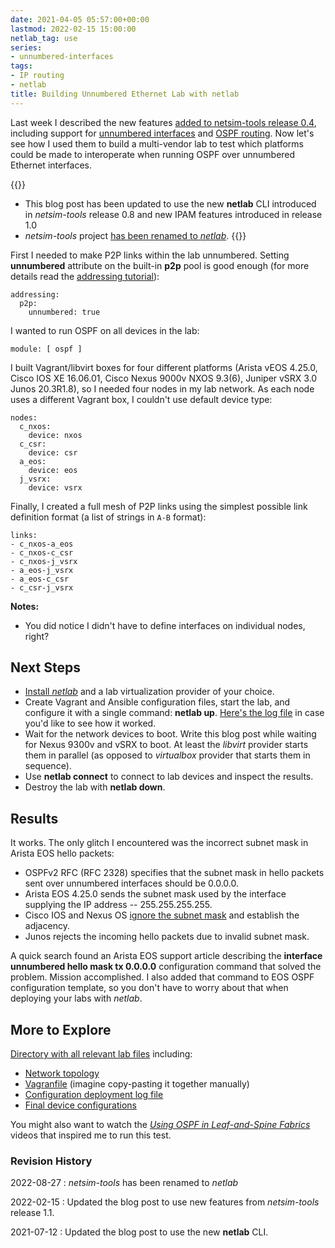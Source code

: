 ```yaml
---
date: 2021-04-05 05:57:00+00:00
lastmod: 2022-02-15 15:00:00
netlab_tag: use
series:
- unnumbered-interfaces
tags:
- IP routing
- netlab
title: Building Unnumbered Ethernet Lab with netlab
---
```

Last week I described the new features [added to netsim-tools release 0.4](https://netlab.tools/release/0.4/), including support for [unnumbered interfaces](https://netlab.tools/addressing/#unnumbered-interface-support) and [OSPF routing](https://netlab.tools/module/ospf/). Now let's see how I used them to build a multi-vendor lab to test which platforms could be made to interoperate when running OSPF over unnumbered Ethernet interfaces.

{{<note info>}}
* This blog post has been updated to use the new **netlab** CLI introduced in *netsim-tools* release 0.8 and new IPAM features introduced in release 1.0
* *netsim-tools* project [has been renamed to *netlab*](/2022/08/netsim-netlab/).
{{</note>}}
<!--more-->
First I needed to make P2P links within the lab unnumbered. Setting **unnumbered** attribute on the built-in **p2p** pool is good enough (for more details read the [addressing tutorial](https://netlab.tools/example/addressing-tutorial/)):

```
addressing:
  p2p:
    unnumbered: true
```

I wanted to run OSPF on all devices in the lab:

```
module: [ ospf ]
```

I built Vagrant/libvirt boxes for four different platforms (Arista vEOS 4.25.0, Cisco IOS XE 16.06.01, Cisco Nexus 9000v NXOS 9.3(6), Juniper vSRX 3.0 Junos 20.3R1.8), so I needed four nodes in my lab network. As each node uses a different Vagrant box, I couldn't use default device type:

```
nodes:
  c_nxos:
    device: nxos
  c_csr:
    device: csr
  a_eos:
    device: eos
  j_vsrx:
    device: vsrx
```

Finally, I created a full mesh of P2P links using the simplest possible link definition format (a list of strings in `A-B` format):

```
links:
- c_nxos-a_eos
- c_nxos-c_csr
- c_nxos-j_vsrx
- a_eos-j_vsrx
- a_eos-c_csr
- c_csr-j_vsrx
```

**Notes:**
* You did notice I didn't have to define interfaces on individual nodes, right?

## Next Steps

* [Install *netlab*](https://netlab.tools/install/) and a lab virtualization provider of your choice.
* Create Vagrant and Ansible configuration files, start the lab, and configure it with a single command: **netlab up**. [Here's the log file](https://github.com/ipspace/netlab-examples/blob/master/routing/unnumbered/config.log) in case you'd like to see how it worked.
* Wait for the network devices to boot. Write this blog post while waiting for Nexus 9300v and vSRX to boot. At least the *libvirt* provider starts them in parallel (as opposed to *virtualbox* provider that starts them in sequence).
* Use **netlab connect** to connect to lab devices and inspect the results.
* Destroy the lab with **netlab down**.

## Results

It works. The only glitch I encountered was the incorrect subnet mask in Arista EOS hello packets:

* OSPFv2 RFC (RFC 2328) specifies that the subnet mask in hello packets sent over unnumbered interfaces should be 0.0.0.0.
* Arista EOS 4.25.0 sends the subnet mask used by the interface supplying the IP address -- 255.255.255.255.
* Cisco IOS and Nexus OS [ignore the subnet mask](/2008/10/ospf-ignores-subnet-mask-mismatch-on/) and establish the adjacency.
* Junos rejects the incoming hello packets due to invalid subnet mask.

A quick search found an Arista EOS support article describing the **interface unnumbered hello mask tx 0.0.0.0** configuration command that solved the problem. Mission accomplished. I also added that command to EOS OSPF configuration template, so you don't have to worry about that when deploying your labs with *netlab*.

## More to Explore

[Directory with all relevant lab files](https://github.com/ipspace/netlab-examples/tree/master/routing/unnumbered) including:

* [Network topology](https://github.com/ipspace/netlab-examples/blob/master/routing/unnumbered/topology.yml)
* [Vagranfile](https://github.com/ipspace/netlab-examples/blob/master/routing/unnumbered/Vagrantfile) (imagine copy-pasting it together manually)
* [Configuration deployment log file](https://github.com/ipspace/netlab-examples/blob/master/routing/unnumbered/config.log)
* [Final device configurations](https://github.com/ipspace/netlab-examples/tree/master/routing/unnumbered/config)

You might also want to watch the *[Using OSPF in Leaf-and-Spine Fabrics](https://my.ipspace.net/bin/list?id=Clos#L3_SINGLE)* videos that inspired me to run this test.

### Revision History

2022-08-27
: *netsim-tools* has been renamed to *netlab*

2022-02-15
: Updated the blog post to use new features from *netsim-tools* release 1.1.

2021-07-12
: Updated the blog post to use the new **netlab** CLI.
